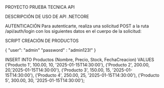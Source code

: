 PROYECTO PRUEBA TECNICA API

DESCRIPCIÓN DE USO DE API .NETCORE

AUTENTICACIÓN
Para autenticarte, realiza una solicitud POST a la ruta /api/auth/login con los siguientes datos en el cuerpo de la solicitud:

SCRIPT CREACIÓN DE PRODUCTOS

{
  "user": "admin"
  "password" : "admin123!"
}


INSERT INTO Productos (Nombre, Precio, Stock, FechaCreacion)
VALUES
    ('Producto 1', 100.00, 10, '2025-01-15T14:30:00'),
    ('Producto 2', 200.00, 20,'2025-01-15T14:30:00'),
    ('Producto 3', 150.00, 15, '2025-01-15T14:30:00'),
    ('Producto 4', 250.00, 25, '2025-01-15T14:30:00'),
    ('Producto 5', 300.00, 30, '2025-01-15T14:30:00');
		
